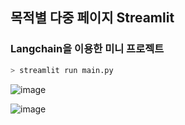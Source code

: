 

## 목적별 다중 페이지 Streamlit 

### Langchain을 이용한 미니 프로젝트 

```bash
> streamlit run main.py
```

![image](https://github.com/user-attachments/assets/a08e7b27-c0b8-4fe4-930d-70ca0c3c3945)

![image](https://github.com/user-attachments/assets/66d1755e-23df-4b78-b185-b9b7ee8b76b9)
